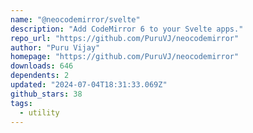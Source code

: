 ```yaml
---
name: "@neocodemirror/svelte"
description: "Add CodeMirror 6 to your Svelte apps."
repo_url: "https://github.com/PuruVJ/neocodemirror"
author: "Puru Vijay"
homepage: "https://github.com/PuruVJ/neocodemirror"
downloads: 646
dependents: 2
updated: "2024-07-04T18:31:33.069Z"
github_stars: 38
tags: 
  - utility
---
```

